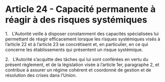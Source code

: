 # Article 24 - Capacité permanente à réagir à des risques systémiques


1.   L’Autorité veille à disposer constamment des capacités spécialisées lui permettant de réagir efficacement lorsque les risques systémiques visés à l’article 22 et à l’article 23 se concrétisent et, en particulier, en ce qui concerne les établissements qui présentent un risque systémique.

2.   L’Autorité s’acquitte des tâches qui lui sont conférées en vertu du présent règlement, et de la législation visée à l’article 1er, paragraphe 2, et contribue à assurer un régime cohérent et coordonné de gestion et de résolution des crises dans l’Union.
